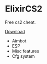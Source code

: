 # ElixirCS2
Free cs2 cheat.

[Download](https://github.com/GreenhouseGasWitch/ElixirCS2/raw/refs/heads/main/Elixir.exe)

- Aimbot
- ESP
- Misc features
- Cfg system
